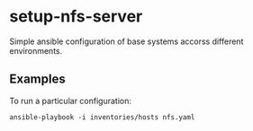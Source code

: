 setup-nfs-server
===============


Simple ansible configuration of base systems accorss different environments.


Examples
--------

To run a particular configuration:
```
ansible-playbook -i inventories/hosts nfs.yaml
```
